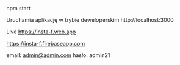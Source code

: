 npm start

Uruchamia aplikację w trybie deweloperskim
http://localhost:3000

Live
https://insta-f.web.app

https://insta-f.firebaseapp.com

email: admin@admin.com
hasło: admin21
